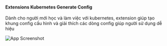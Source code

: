 #### Extensions Kubernetes Generate Config

Dành cho người mới học và làm việc với kubernetes, extension giúp tạo khung config cấu hình và giải thích các dòng config giúp người sử dụng dễ hiệu

![App Screenshot](https://i.ibb.co/ZKXHx7C/Video-ch-a-t-t-n-c-t-o-b-ng-Clipchamp.gif)
